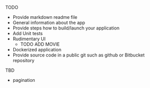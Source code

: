 TODO
- Provide markdown readme file
- General information about the app
- Provide steps how to build/launch your application
- Add Unit tests
- Rudimentary UI
  - TODO ADD MOVIE
- Dockerized application
- Provide source code in a public git such as github or Bitbucket repository

TBD
- pagination
